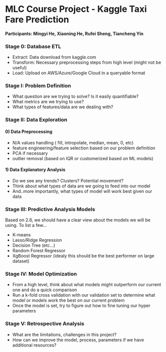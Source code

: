 # MLC Course Project - Kaggle Taxi Fare Prediction

#### Participants: Mingyi He, Xiaoning He, Rufei Sheng, Tiancheng Yin

### Stage 0: Database ETL
- Extract: Data download from kaggle.com
- Transform: Necessary preprocessing steps from high level (might not be useful)
- Load: Upload on AWS/Azure/Google Cloud in a queryable format

### Stage I: Problem Definition
- What question are we trying to solve? Is it easily quantifiable?
- What metrics are we trying to use?
- What types of features/data are we dealing with?

### Stage II: Data Exploration
#### 0) Data Preprocessing
- N/A values handling ( fill, intropolate, median, mean, 0, etc)
- feature engineering/feature selection based on our problem definition
- PCA if necessary
- outlier removal (based on IQR or customerized based on ML models)
#### 1) Data Explanatory Analysis
- Do we see any trends? Clusters? Potential movement?
- Think about what types of data are we going to feed into our model
- And..more importantly, what types of model will work best given our data

### Stage III: Predictive Analysis Models
Based on 2.6, we should have a clear view about the models we will be using. To list a few...
- K-means
- Lasso/Ridge Regression
- Decision Tree (etc...)
- Random Forest Regressor
- XgBoost Regressor (idealy this should be the best performer on large dataset)

### Stage IV: Model Optimization
- From a high level, think about what models might outperform our current one and do a quick comparison
- Run a k-fold cross validation with our validation set to determine what model or models work the best on our current problem
- Once the model is set, try to figure out how to fine tuning our hyper parameters

### Stage V: Retrospective Analysis
- What are the limitations, challenges in this project?
- How can we improve the model, process, parameters if we have additional resources? 
